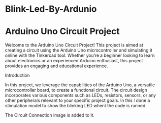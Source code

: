 # Blink-Led-By-Ardunio
# Arduino Uno Circuit Project

Welcome to the Arduino Uno Circuit Project! This project is aimed at creating a circuit using the Arduino Uno microcontroller and simulating it online with the Tinkercad tool. Whether you're a beginner looking to learn about electronics or an experienced Arduino enthusiast, this project provides an engaging and educational experience.


Introduction

In this project, we leverage the capabilities of the Arduino Uno, a versatile microcontroller board, to create a functional circuit. The circuit design incorporates various components such as LEDs, resistors, sensors, or any other peripherals relevant to your specific project goals.
In this I done a stimulation model to show the blinking LED whent the code is runned.

The Circuit Connection image is added to it.
